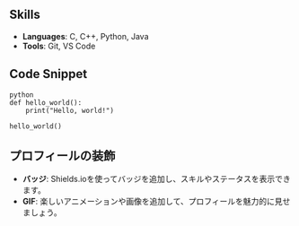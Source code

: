 ## Skills

- **Languages**: C, C++, Python, Java
- **Tools**: Git, VS Code

## Code Snippet

```
python
def hello_world():
    print("Hello, world!")

hello_world()
```

## プロフィールの装飾

- **バッジ**: Shields.ioを使ってバッジを追加し、スキルやステータスを表示できます。
- **GIF**: 楽しいアニメーションや画像を追加して、プロフィールを魅力的に見せましょう。
